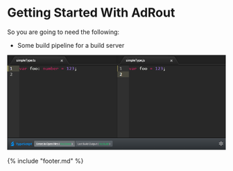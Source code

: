 # Getting Started With AdRout

So you are going to need the following:

* Some build pipeline for a build server

![Atoms](../images/atomts.png)

{% include "footer.md" %}